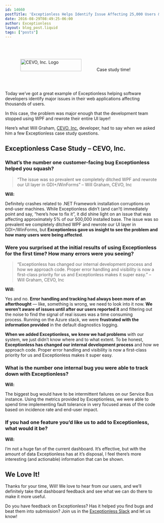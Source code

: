 ```yaml
---
id: 14660
postTitle: 'Exceptionless Helps Identify Issue Affecting 25,000 Users &#8211; Case Study'
date: 2016-08-29T08:49:25-06:00
author: Exceptionless
layout: blog_post.liquid
tags: ["posts"]
---
```

<img loading="lazy" class="alignright size-medium wp-image-14664" style="margin: 50px;" src="http://exceptionless.com/assets/cevo-logo-300x60.png" alt="CEVO, Inc. Logo" width="200" height="40" data-id="14664" srcset="/assets/cevo-logo-300x60.png 300w, /assets/cevo-logo.png 584w" sizes="(max-width: 200px) 100vw, 200px" />Case study time!

Today we&#8217;ve got a great example of Exceptionless helping software developers identify major issues in their web applications affecting thousands of users.

In this case, the problem was major enough that the development team stopped using WPF and rewrote their entire UI layer!

Here&#8217;s what Will Graham, [CEVO, Inc.](http://cevo.com/) developer, had to say when we asked him a few Exceptionless case study questions.<!--more-->

## Exceptionless Case Study &#8211; CEVO, Inc.

### What’s the number one customer-facing bug Exceptionless helped you squash?

> &#8220;The issue was so prevalent we completely ditched WPF and rewrote our UI layer in GDI+/WinForms&#8221; &#8211; Will Graham, CEVO, Inc

**Will:**

Definitely crashes related to .NET Framework installation corruptions on end-user machines. While Exceptionless didn&#8217;t (and can&#8217;t) immediately point and say, &#8220;here&#8217;s how to fix it&#8221;, it did shine light on an issue that was affecting approximately 5% of our 500,000 installed base. The issue was so prevalent we completely ditched WPF and rewrote our UI layer in GDI+/WinForms, but **Exceptionless gave us insight to see the problem and how many users were being affected**.

### Were you surprised at the initial results of using Exceptionless for the first time? How many errors were you seeing?

> &#8220;Exceptionless has changed our internal development process and how we approach code. Proper error handling and visibility is now a first-class priority for us and Exceptionless makes it super easy.&#8221; &#8211; Will Graham, CEVO, Inc

**Will:**

Yes and no. **Error handling and tracking had always been more of an afterthought** &#8212; like, something is wrong, we need to look into it now. **We weren&#8217;t aware of issues until after our users reported it** and filtering out the noise to find the signal of real issues was a time consuming process. Running on the Azure stack, we were **frustrated with the information provided** in the default diagnostics logging.

**When we added Exceptionless, we knew we had problems** with our system, we just didn&#8217;t know where and to what extent. To be honest, **Exceptionless has changed our internal development process** and how we approach code. Proper error handling and visibility is now a first-class priority for us and Exceptionless makes it super easy.

### What is the number one internal bug you were able to track down with Exceptionless?

**Will:**

The biggest bug would have to be intermittent failures on our Service Bus instance. Using the metrics provided by Exceptionless, we were able to spend time implementing fault tolerance in very focused areas of the code based on incidence rate and end-user impact.

### If you had one feature you’d like us to add to Exceptionless, what would it be?

**Will:**

I&#8217;m not a huge fan of the current dashboard. It&#8217;s effective, but with the amount of data Exceptionless has at it&#8217;s disposal, I feel there&#8217;s more interesting (and actionable) information that can be shown.

## We Love It!

Thanks for your time, Will! We love to hear from our users, and we&#8217;ll definitely take that dashboard feedback and see what we can do there to make it more useful.

Do you have feedback on Exceptionless? Has it helped you find bugs and beat them into submission? Join us in the [Exceptionless Slack](https://exceptionless.slack.com) and let us know!
